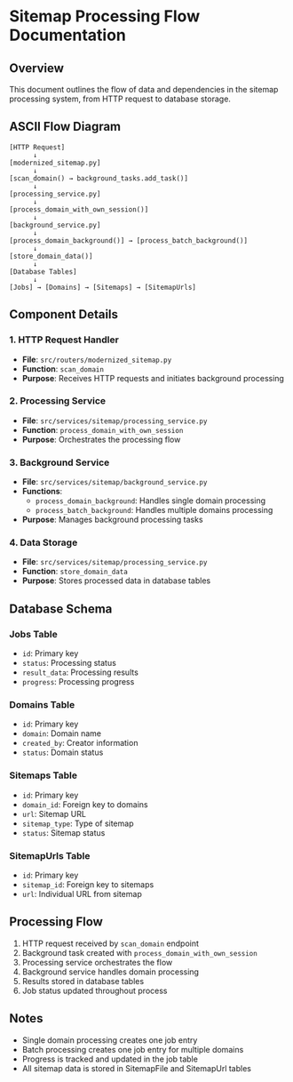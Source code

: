 # Sitemap Processing Flow Documentation

## Overview

This document outlines the flow of data and dependencies in the sitemap processing system, from HTTP request to database storage.

## ASCII Flow Diagram

```
[HTTP Request]
      ↓
[modernized_sitemap.py]
      ↓
[scan_domain() → background_tasks.add_task()]
      ↓
[processing_service.py]
      ↓
[process_domain_with_own_session()]
      ↓
[background_service.py]
      ↓
[process_domain_background()] → [process_batch_background()]
      ↓
[store_domain_data()]
      ↓
[Database Tables]
      ↓
[Jobs] → [Domains] → [Sitemaps] → [SitemapUrls]
```

## Component Details

### 1. HTTP Request Handler

- **File**: `src/routers/modernized_sitemap.py`
- **Function**: `scan_domain`
- **Purpose**: Receives HTTP requests and initiates background processing

### 2. Processing Service

- **File**: `src/services/sitemap/processing_service.py`
- **Function**: `process_domain_with_own_session`
- **Purpose**: Orchestrates the processing flow

### 3. Background Service

- **File**: `src/services/sitemap/background_service.py`
- **Functions**:
  - `process_domain_background`: Handles single domain processing
  - `process_batch_background`: Handles multiple domains processing
- **Purpose**: Manages background processing tasks

### 4. Data Storage

- **File**: `src/services/sitemap/processing_service.py`
- **Function**: `store_domain_data`
- **Purpose**: Stores processed data in database tables

## Database Schema

### Jobs Table

- `id`: Primary key
- `status`: Processing status
- `result_data`: Processing results
- `progress`: Processing progress

### Domains Table

- `id`: Primary key
- `domain`: Domain name
- `created_by`: Creator information
- `status`: Domain status

### Sitemaps Table

- `id`: Primary key
- `domain_id`: Foreign key to domains
- `url`: Sitemap URL
- `sitemap_type`: Type of sitemap
- `status`: Sitemap status

### SitemapUrls Table

- `id`: Primary key
- `sitemap_id`: Foreign key to sitemaps
- `url`: Individual URL from sitemap

## Processing Flow

1. HTTP request received by `scan_domain` endpoint
2. Background task created with `process_domain_with_own_session`
3. Processing service orchestrates the flow
4. Background service handles domain processing
5. Results stored in database tables
6. Job status updated throughout process

## Notes

- Single domain processing creates one job entry
- Batch processing creates one job entry for multiple domains
- Progress is tracked and updated in the job table
- All sitemap data is stored in SitemapFile and SitemapUrl tables
